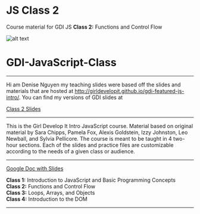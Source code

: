 # JS Class 2
Course material for GDI JS **Class 2:** Functions and Control Flow

![alt text][logo]

[logo]: https://ci4.googleusercontent.com/proxy/jDgsPbcTsgtpMgrvjNUd0chFuglBNwSYrd_YR3v7NlGpcvDQMw6wgD0mmCcuy2tAZtCE9eT3H6Dq7yEq4gJd2W-f1T12GjOFAooCa5HXxkeqxeaoR3Tkff-SMXX7TSr0K7lfEkk1fpQSkUMyvAxmCNKXSwu85ibSD0A9BwogpEsvH2OosSGmKi1r1TLjpwCKP7M7e3YFC8Y7dQc=s0-d-e1-ft#https://docs.google.com/uc?export=download&id=0B46yyBTteBhfN2FyYkVOWE54QzQ&revid=0B46yyBTteBhfQXo4SFFSN1pmeTJzQ0tSaXAvVExOcnJWUkJRPQ
# GDI-JavaScript-Class
---
Hi am Denise Nguyen my teaching slides were based off the slides and materials that are hosted at http://girldevelopit.github.io/gdi-featured-js-intro/. You can find my versions of GDI slides at 

[Class 2 Slides](https://docs.google.com/presentation/d/e/2PACX-1vTICedoK9_kqq0T4t6ib5ZFv4aRIXvSTl2QomD0Onx6QDeZDlqHK4_339Yz6uz6bttfVQYY8nbkhlys/pub?start=true&loop=true&delayms=3000&slide=id.g37f25d62e6_0_198)

---

This is the Girl Develop It Intro JavaScript course. Material based on original material by Sara Chipps, Pamela Fox, Alexis Goldstein, Izzy Johnston, Leo Newball, and Sylvia Pellicore.  The course is meant to be taught in 4 two-hour sections. Each of the slides and practice files are customizable according to the needs of a given class or audience.

---

[Google Doc with Slides](https://docs.google.com/document/d/e/2PACX-1vQuUwBnt0YhsDTxpTAfk0Q4j1FZUxLkkbqfbhqeVrT7OnhAceVcV5LuUqPer3z3Rf2zN0FNxkPCantn/pub)

**Class 1:** Introduction to JavaScript and Basic Programming Concepts <br>
**Class 2:** Functions and Control Flow <br>
**Class 3:** Loops, Arrays, and Objects <br>
**Class 4:** Introduction to the DOM <br>

---
